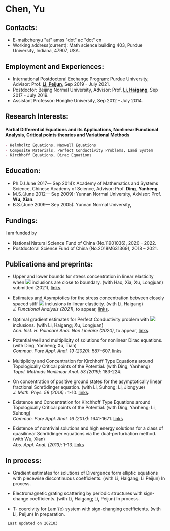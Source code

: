 # Chen, Yu
## Contacts:
- E-mail:chenyu "at" amss "dot" ac "dot" cn
- Working address(current): Math science building 403, Purdue University, Indiana, 47907, USA.  

## Employment and Experiences:
- International Postdoctoral Exchange Program: Purdue University, Advisor: Prof. [**Li, Peijun**](https://www.math.purdue.edu/~lipeijun/), Sep 2019 - July 2021.  
- Postdoctor: Beijing Normal University, Advisor: Prof. [**Li, Haigang**](http://math0.bnu.edu.cn/~hgli/), Sep 2017 - July 2019.   
- Assistant Professor: Honghe University, Sep 2012 - July 2014.  

## Research Interests:
#### Partial Differential Equations and its Applications, Nonlinear Functional Analysis, Critical points theories and Variational Methods  
```markdown
- Helmholtz Equations, Maxwell Equations
- Composite Materials, Perfect Conductivity Problems, Lamé System
- Kirchhoff Equations, Dirac Equations
```

## Education:

- Ph.D.(June 2017— Sep 2014): Academy of Mathematics and Systems Science, Chinese Academy of Science, Advisor: Prof. **Ding, Yanheng**.  
- M.S.(June 2012— Sep 2009): Yunnan Normal University, Advisor: Prof. **Wu, Xian**.
- B.S.(June 2009— Sep 2005): Yunnan Normal University,

## Fundings:
I am funded by
- National Natural Science Fund of China (No.11901036), 2020 – 2022.
- Postdoctoral Science Fund of China (No.2018M631369), 2018 – 2021.

## Publications and preprints:

- Upper and lower bounds for stress concentration in linear elasticity when <img src="http://chart.googleapis.com/chart?cht=tx&chl=C^{1, \alpha}" style="border:none;"> inclusions are close to boundary. (with Hao, Xia; Xu, Longjuan)  
  submitted (2021), [links](CHX-boundary-inclusions-20210105.pdf).    

- Estimates and Asymptotics for the stress concentration between closely spaced stiff <img src="http://chart.googleapis.com/chart?cht=tx&chl=C^{1, \gamma}" style="border:none;"> inclusions in linear elasticity. (with Li, Haigang)     
  _J. Functional Analysis (2021)_, to appear, [links](https://doi.org/10.1016/j.jfa.2021.109038).  

- Optimal gradient estimates for Perfect Conductivity problem with <img src="http://chart.googleapis.com/chart?cht=tx&chl=C^{1, \alpha}" style="border:none;"> inclusions. (with Li, Haigang; Xu, Longjuan)    
  _Ann. Inst. H. Poincaré Anal. Non Linéaire (2020)_, to appear, [links](https://doi.org/10.1016/j.anihpc.2020.09.009).   

- Potential well and multiplicity of solutions for nonlinear Dirac equations. (with Ding, Yanheng; Xu, Tian)   
  _Commun. Pure Appl. Anal. 19 (2020)_: 587–607. [links](http://www.aimsciences.org/article/doi/10.3934/cpaa.2020028)   

- Multiplicity and Concentration for Kirchhoff Type Equations around Topologically Critical points of the Potential. (with Ding, Yanheng)   
  _Topol. Methods Nonlinear Anal. 53 (2019)_: 183-224.   

- On concentration of positive ground states for the asymptotically linear fractional Schrödinger equation. (with Li, Suhong; Li, Jiongyue)    
  _J. Math. Phys. 59 (2018)_ : 1-10. [links](https://aip.scitation.org/doi/pdf/10.1063/1.5025268).  

- Existence and Concentration for Kirchhoff Type Equations around Topologically Critical points of the Potential. (with Ding, Yanheng; Li, Suhong)   
  _Commun. Pure Appl. Anal. 16 (2017)_: 1641-1671. [links](chen-ding-li-2017.pdf) 

- Existence of nontrivial solutions and high energy solutions for a class of quasilinear Schrödinger equations via the dual-perturbation method. (with Wu, Xian)   
   _Abs. Appl. Anal. (2013)_: 1-13. [links](https://downloads.hindawi.com/journals/aaa/2013/256324.pdf)   

## In process:

- Gradient estimates for solutions of Divergence form elliptic equations with piecewise discontinuous coefficients. (with Li, Haigang; Li Peijun) In process.   

- Electromagnetic grating scattering by periodic structures with sign-change coefficients. (with Li, Haigang; Li, Peijun) In process.      

- T- coercivity for Lam\'{e} system with sign-changing coefficients. (with Li, Peijun) In preparation.

```markdown
 Last updated on 202103
```
